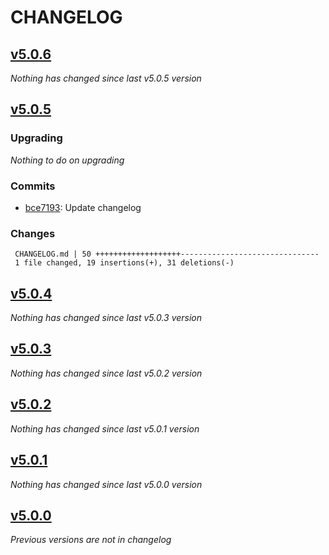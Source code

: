 # CHANGELOG

## [v5.0.6](https://github.com/softspring/user-bundle/releases/tag/v5.0.6)

*Nothing has changed since last v5.0.5 version*

## [v5.0.5](https://github.com/softspring/user-bundle/releases/tag/v5.0.5)

### Upgrading

*Nothing to do on upgrading*

### Commits

- [bce7193](https://github.com/softspring/user-bundle/commit/bce719377025334a9ac79c9ec972b8dca43f5497): Update changelog

### Changes

```
 CHANGELOG.md | 50 +++++++++++++++++++-------------------------------
 1 file changed, 19 insertions(+), 31 deletions(-)
```

## [v5.0.4](https://github.com/softspring/user-bundle/releases/tag/v5.0.4)

*Nothing has changed since last v5.0.3 version*

## [v5.0.3](https://github.com/softspring/user-bundle/releases/tag/v5.0.3)

*Nothing has changed since last v5.0.2 version*

## [v5.0.2](https://github.com/softspring/user-bundle/releases/tag/v5.0.2)

*Nothing has changed since last v5.0.1 version*

## [v5.0.1](https://github.com/softspring/user-bundle/releases/tag/v5.0.1)

*Nothing has changed since last v5.0.0 version*

## [v5.0.0](https://github.com/softspring/user-bundle/releases/tag/v5.0.0)

*Previous versions are not in changelog*
